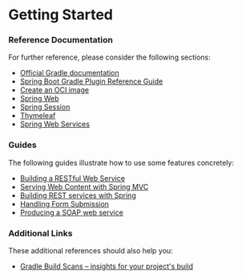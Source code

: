 # Getting Started

### Reference Documentation
For further reference, please consider the following sections:

* [Official Gradle documentation](https://docs.gradle.org)
* [Spring Boot Gradle Plugin Reference Guide](https://docs.spring.io/spring-boot/docs/3.2.4/gradle-plugin/reference/html/)
* [Create an OCI image](https://docs.spring.io/spring-boot/docs/3.2.4/gradle-plugin/reference/html/#build-image)
* [Spring Web](https://docs.spring.io/spring-boot/docs/3.2.4/reference/htmlsingle/index.html#web)
* [Spring Session](https://docs.spring.io/spring-session/reference/)
* [Thymeleaf](https://docs.spring.io/spring-boot/docs/3.2.4/reference/htmlsingle/index.html#web.servlet.spring-mvc.template-engines)
* [Spring Web Services](https://docs.spring.io/spring-boot/docs/3.2.4/reference/htmlsingle/index.html#io.webservices)

### Guides
The following guides illustrate how to use some features concretely:

* [Building a RESTful Web Service](https://spring.io/guides/gs/rest-service/)
* [Serving Web Content with Spring MVC](https://spring.io/guides/gs/serving-web-content/)
* [Building REST services with Spring](https://spring.io/guides/tutorials/rest/)
* [Handling Form Submission](https://spring.io/guides/gs/handling-form-submission/)
* [Producing a SOAP web service](https://spring.io/guides/gs/producing-web-service/)

### Additional Links
These additional references should also help you:

* [Gradle Build Scans – insights for your project's build](https://scans.gradle.com#gradle)


